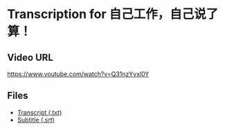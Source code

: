 # Transcription for 自己工作，自己说了算！
## Video URL
https://www.youtube.com/watch?v=Q31nzYvxl0Y
 
## Files
- [Transcript (.txt)](./transcript.txt)
- [Subtitle (.srt)](./transcript.srt)
